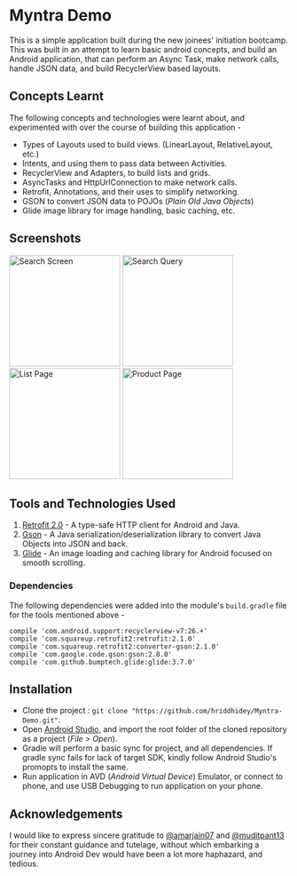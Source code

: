 # Myntra Demo
This is a simple application built during the new joinees' initiation bootcamp.
This was built in an attempt to learn basic android concepts, and build an Android application,
that can perform an Async Task, make network calls, handle JSON data, and build RecyclerView based
layouts.

## Concepts Learnt
The following concepts and technologies were learnt about, and experimented with over the course
of building this application -

- Types of Layouts used to build views. (LinearLayout, RelativeLayout, etc.)
- Intents, and using them to pass data between Activities.
- RecyclerView and Adapters, to build lists and grids.
- AsyncTasks and HttpUrlConnection to make network calls.
- Retrofit, Annotations, and their uses to simplify networking.
- GSON to convert JSON data to POJOs (_Plain Old Java Objects_)
- Glide image library for image handling, basic caching, etc.

## Screenshots
<img src="https://user-images.githubusercontent.com/11678594/28377550-bb9f3f90-6cca-11e7-9ac8-cc53076b037a.png" alt="Search Screen" width="200px" height="" />  <img src="https://user-images.githubusercontent.com/11678594/28377549-bb9b88e6-6cca-11e7-91f7-76888a3f3fca.png" alt="Search Query" width="200px" height="" />  <img src="https://user-images.githubusercontent.com/11678594/28377548-bb7b6e58-6cca-11e7-84d8-89feb3a9de96.png" alt="List Page" width="200px" height="" />   <img src="https://user-images.githubusercontent.com/11678594/28377545-bb3c7e8c-6cca-11e7-962e-43be6796c7f0.png" alt="Product Page" width="200px" height="" />

## Tools and Technologies Used
1. [Retrofit 2.0](http://square.github.io/retrofit/) - A type-safe HTTP client for Android and Java.
2. [Gson](https://github.com/google/gson) - A Java serialization/deserialization library to convert Java Objects into JSON and back.
3. [Glide](https://github.com/bumptech/glide) - An image loading and caching library for Android focused on smooth scrolling.

### Dependencies
The following dependencies were added into the module's `build.gradle` file for the tools mentioned above - 
```
compile 'com.android.support:recyclerview-v7:26.+'
compile 'com.squareup.retrofit2:retrofit:2.1.0'
compile 'com.squareup.retrofit2:converter-gson:2.1.0'
compile 'com.google.code.gson:gson:2.8.0'
compile 'com.github.bumptech.glide:glide:3.7.0'
```
## Installation
- Clone the project : `git clone "https://github.com/hriddhidey/Myntra-Demo.git"`.
- Open [Android Studio](https://developer.android.com/studio/index.html), and import the root folder of the cloned repository as a project (_File > Open_). 
- Gradle will perform a basic sync for project, and all dependencies. If gradle sync fails for lack of target SDK, kindly follow Android Studio's promopts to install the same.
- Run application in AVD (_Android Virtual Device_) Emulator, or connect to phone, and use USB Debugging to run application on your phone.

## Acknowledgements
I would like to express sincere gratitude to [@amarjain07](https://github.com/amarjain07) and [@muditpant13](https://github.com/muditpant13) for their constant guidance and tutelage, without which embarking a journey into Android Dev would have been a lot more haphazard, and tedious.

